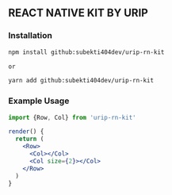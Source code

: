 ## REACT NATIVE KIT BY URIP

### Installation
```bash
npm install github:subekti404dev/urip-rn-kit

or

yarn add github:subekti404dev/urip-rn-kit
```

### Example Usage
```jsx
import {Row, Col} from 'urip-rn-kit'

render() {
  return (
    <Row>
      <Col></Col>
      <Col size={2}></Col>
    </Row>
  )
}

```